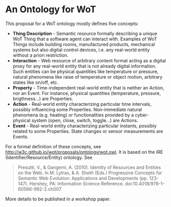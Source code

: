 # An Ontology for WoT

This proposal for a WoT ontology mostly defines five concepts:
- __Thing Description__ - Semantic resource formally describing a unique WoT
Thing that a software agent can interact with. Examples of WoT Things include
building rooms, manufactured products, mechanical systems but also digital
control devices, i.e. any real-world entity without a priori restriction.
- __Interaction__ - Web resource of arbitrary content format acting as a digital
proxy for any real-world entity that is not already digital information. Such
entities can be physical quantities like temperature or pressure, natural
phenomena like raise of temperature or object motion, arbitrary states like
on/off, etc.
- __Property__ - Time-independent real-world entity that is neither an Action,
nor an Event. For instance, physical quantities (temperature, pressure,
brigthness...) are Properties.
- __Action__ - Real-world entity characterizing particular time intervals,
possibly influencing some Properties. Non-immediate natural phenomena (e.g.
heating) or functionalities provided by a cyber-physical system (open, close,
switch, toggle...) are Actions.
- __Event__ - Real-world entity characterizing particular instants, possibly
related to some Properties. State changes or sensor measurements are Events.

For a formal definition of these concepts, see
http://w3c.github.io/wot/proposals/ontology/wot.owl. It is based on the IRE
(Identifier/Resource/Entity) ontology. See

> Presutti, V., & Gangemi, A. (2010). Identity of Resources and Entities on the Web. In M. Lytras, & A. Sheth (Eds.) Progressive Concepts for Semantic Web Evolution: Applications and Developments (pp. 123-147). Hershey, PA: Information Science Reference. doi:10.4018/978-1-60566-992-2.ch007

More details to be published in a workshop paper.
